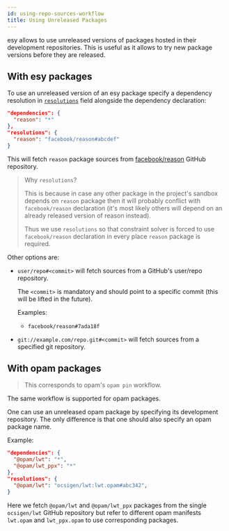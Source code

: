 ```yaml
---
id: using-repo-sources-workflow
title: Using Unreleased Packages
---
```


esy allows to use unreleased versions of packages hosted in their development
repositories. This is useful as it allows to try new package versions before
they are released.

## With esy packages

To use an unreleased version of an esy package specify a dependency resolution
in [`resolutions`][cfg-resolutions] field alongside the dependency declaration:

```json
"dependencies": {
  "reason": "*"
},
"resolutions": {
  "reason": "facebook/reason#abcdef"
}
```

This will fetch `reason` package sources from [facebook/reason][] GitHub
repository.

> Why `resolutions`?
>
> This is because in case any other package in the project's sandbox depends on
> `reason` package then it will probably conflict with `facebook/reason`
> declaration (it's most likely others will depend on an already released
> version of reason instead).
>
> Thus we use `resolutions` so that constraint solver is forced to use
> `facebook/reason` declaration in every place `reason` package is required.

Other options are:

- `user/repo#<commit>` will fetch sources from a GitHub's user/repo repository.

  The `<commit>` is mandatory and should point to a specific commit (this will
  be lifted in the future).

  Examples:

  - `facebook/reason#7ada18f`

- `git://example.com/repo.git#<commit>` will fetch sources from a specified git
  repository.

## With opam packages

> This corresponds to opam's `opam pin` workflow.

The same workflow is supported for opam packages.

One can use an unreleased opam package by specifying its development
repository. The only difference is that one should also specify an opam package
name.

Example:

```json
"dependencies": {
  "@opam/lwt": "*",
  "@opam/lwt_ppx": "*"
},
"resolutions": {
  "@opam/lwt": "ocsigen/lwt:lwt.opam#abc342",
}
```

Here we fetch `@opam/lwt` and `@opam/lwt_ppx` packages from the single
`ocsigen/lwt` GitHub repository but refer to different opam manifests `lwt.opam`
and `lwt_ppx.opam` to use corresponding packages.

[cfg-resolutions]: configuration.md#resolutions
[facebook/reason]: https://github.com/facebook/reason
